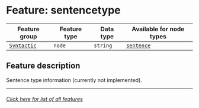 # Feature: sentencetype

Feature group | Feature type | Data type | Available for node types
---  | --- | --- | --- 
[`Syntactic`](home.md#syntactic-features) | `node` | `string` | [`sentence`](sentencenodefeatures.md#readme)

## Feature description 

Sentence type information (currently not implemented).

---
###### [Click here for list of all features](home.md#readme)
